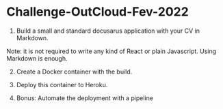 # Challenge-OutCloud-Fev-2022

1. Build a small and standard docusarus application with your CV in Markdown. 

Note: it is not required to write any kind of React or plain Javascript. Using Markdown is enough.

2. Create a Docker container with the build.

3. Deploy this container to Heroku.

4. Bonus: Automate the deployment with a pipeline
